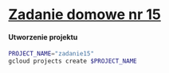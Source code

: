 # [Zadanie domowe nr 15](https://szkolachmury.pl/google-cloud-platform-droga-architekta/tydzien-15-backup-i-recovery/zadanie-domowe-nr-15/)


#### Utworzenie projektu
```bash
PROJECT_NAME="zadanie15"
gcloud projects create $PROJECT_NAME
```

